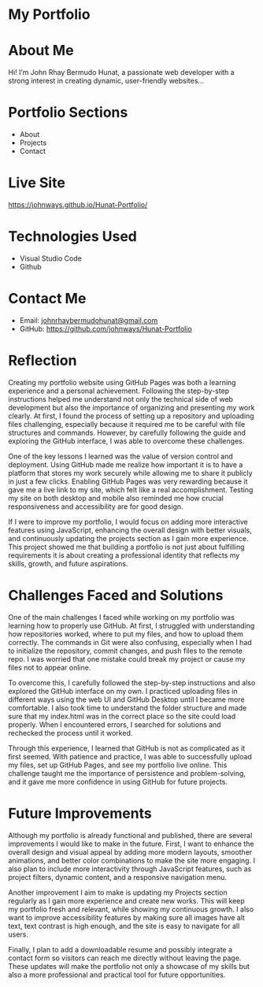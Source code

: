 # My Portfolio

# About Me
Hi! I’m John Rhay Bermudo Hunat, a passionate web developer with a strong interest in creating dynamic, user-friendly websites...

# Portfolio Sections
* About
* Projects
* Contact

# Live Site
https://johnways.github.io/Hunat-Portfolio/

# Technologies Used
* Visual Studio Code
* Github

# Contact Me
* Email: johnrhaybermudohunat@gmail.com
* GitHub: https://github.com/johnways/Hunat-Portfolio

# Reflection
Creating my portfolio website using GitHub Pages was both a learning experience and a personal achievement. Following the step-by-step instructions helped me understand not only the technical side of web development but also the importance of organizing and presenting my work clearly. At first, I found the process of setting up a repository and uploading files challenging, especially because it required me to be careful with file structures and commands. However, by carefully following the guide and exploring the GitHub interface, I was able to overcome these challenges.

One of the key lessons I learned was the value of version control and deployment. Using GitHub made me realize how important it is to have a platform that stores my work securely while allowing me to share it publicly in just a few clicks. Enabling GitHub Pages was very rewarding because it gave me a live link to my site, which felt like a real accomplishment. Testing my site on both desktop and mobile also reminded me how crucial responsiveness and accessibility are for good design.

If I were to improve my portfolio, I would focus on adding more interactive features using JavaScript, enhancing the overall design with better visuals, and continuously updating the projects section as I gain more experience. This project showed me that building a portfolio is not just about fulfilling requirements it is about creating a professional identity that reflects my skills, growth, and future aspirations.



# Challenges Faced and Solutions
One of the main challenges I faced while working on my portfolio was learning how to properly use GitHub. At first, I struggled with understanding how repositories worked, where to put my files, and how to upload them correctly. The commands in Git were also confusing, especially when I had to initialize the repository, commit changes, and push files to the remote repo. I was worried that one mistake could break my project or cause my files not to appear online.

To overcome this, I carefully followed the step-by-step instructions and also explored the GitHub interface on my own. I practiced uploading files in different ways using the web UI and GitHub Desktop until I became more comfortable. I also took time to understand the folder structure and made sure that my index.html was in the correct place so the site could load properly. When I encountered errors, I searched for solutions and rechecked the process until it worked.

Through this experience, I learned that GitHub is not as complicated as it first seemed. With patience and practice, I was able to successfully upload my files, set up GitHub Pages, and see my portfolio live online. This challenge taught me the importance of persistence and problem-solving, and it gave me more confidence in using GitHub for future projects.


# Future Improvements
Although my portfolio is already functional and published, there are several improvements I would like to make in the future. First, I want to enhance the overall design and visual appeal by adding more modern layouts, smoother animations, and better color combinations to make the site more engaging. I also plan to include more interactivity through JavaScript features, such as project filters, dynamic content, and a responsive navigation menu.

Another improvement I aim to make is updating my Projects section regularly as I gain more experience and create new works. This will keep my portfolio fresh and relevant, while showing my continuous growth. I also want to improve accessibility features by making sure all images have alt text, text contrast is high enough, and the site is easy to navigate for all users.

Finally, I plan to add a downloadable resume and possibly integrate a contact form so visitors can reach me directly without leaving the page. These updates will make the portfolio not only a showcase of my skills but also a more professional and practical tool for future opportunities.

